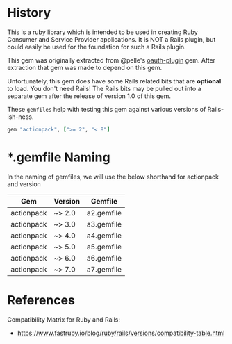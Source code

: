 # History

This is a ruby library which is intended to be used in creating Ruby Consumer
and Service Provider applications. It is NOT a Rails plugin, but could easily
be used for the foundation for such a Rails plugin.

This gem was originally extracted from @pelle's [oauth-plugin](https://github.com/pelle/oauth-plugin)
gem. After extraction that gem was made to depend on this gem.

Unfortunately, this gem does have some Rails related bits that are
**optional** to load. You don't need Rails! The Rails bits may be pulled out
into a separate gem after the release of version 1.0 of this gem.

These `gemfiles` help with testing this gem against various versions of Rails-ish-ness.

```ruby
gem "actionpack", [">= 2", "< 8"]
```

# *.gemfile Naming

In the naming of gemfiles, we will use the below shorthand for actionpack and version

| Gem        | Version | Gemfile    |
|------------|---------|------------|
| actionpack | ~> 2.0  | a2.gemfile |
| actionpack | ~> 3.0  | a3.gemfile |
| actionpack | ~> 4.0  | a4.gemfile |
| actionpack | ~> 5.0  | a5.gemfile |
| actionpack | ~> 6.0  | a6.gemfile |
| actionpack | ~> 7.0  | a7.gemfile |

# References

Compatibility Matrix for Ruby and Rails:
* https://www.fastruby.io/blog/ruby/rails/versions/compatibility-table.html
